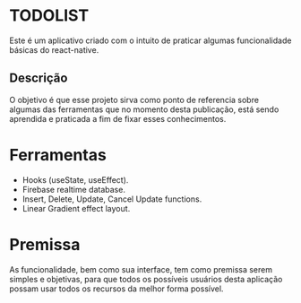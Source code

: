 # TODOLIST

Este é um aplicativo criado com o intuito de praticar algumas funcionalidade básicas do react-native.

## Descrição
O objetivo é que esse projeto sirva como ponto de referencia sobre algumas das ferramentas que no momento desta publicação, está sendo aprendida e praticada a fim de fixar esses conhecimentos.

# Ferramentas
- Hooks (useState, useEffect).
- Firebase realtime database.
- Insert, Delete, Update, Cancel Update functions.
- Linear Gradient effect layout.


# Premissa
As funcionalidade, bem como sua interface, tem como premissa serem simples e objetivas, para que todos os possíveis usuários desta aplicação possam usar todos os recursos da melhor forma possível.